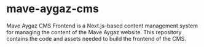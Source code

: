 # mave-aygaz-cms
Mave Aygaz CMS Frontend is a Next.js-based content management system for managing the content of the Mave Aygaz website. This repository contains the code and assets needed to build the frontend of the CMS.

